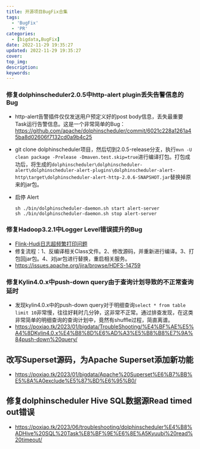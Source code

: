 ```yaml
---
title: 开源项目BugFix合集
tags:
  - 'BugFix'
  - 'PR'
categories:
  - [bigdata,BugFix]
date: 2022-11-29 19:35:27
updated: 2022-11-29 19:35:27
cover:
top_img:
description:
keywords:
---
```


### 修复dolphinscheduler2.0.5中http-alert plugin丢失告警信息的Bug 

- http-alert告警插件仅仅发送用户预定义好的post body信息，丢失最重要Task运行告警信息。这是一个非常简单的Bug：https://github.com/apache/dolphinscheduler/commit/6021c228a1261a45ba8d02606f7132cd0a9b4c25

- git clone dolphinscheduler项目，然后切到2.0.5-release分支，执行`mvn -U clean package -Prelease -Dmaven.test.skip=true`进行编译打包。打包成功后，将生成的`dolphinscheduler\dolphinscheduler-alert\dolphinscheduler-alert-plugins\dolphinscheduler-alert-http\target\dolphinscheduler-alert-http-2.0.6-SNAPSHOT.jar`替换掉原来的jar包。

- 启停 Alert 

  ```shell
  sh ./bin/dolphinscheduler-daemon.sh start alert-server
  sh ./bin/dolphinscheduler-daemon.sh stop alert-server
  ```


### 修复Hadoop3.2.1中Logger Level错误提升的Bug

- [Flink-Hudi日志超频繁打印问题](https://poxiao.tk/2022/12/bigdata/TroubleShooting/Flink-hudi%E6%97%A5%E5%BF%97%E8%B6%85%E9%A2%91%E7%B9%81%E6%89%93%E5%8D%B0/)
- 修复流程：1、反编译相关Class文件。2、修改源码，并重新进行编译。3、打包回jar包。4、对jar包进行替换，重启相关服务。
- https://issues.apache.org/jira/browse/HDFS-14759

### 修复Kylin4.0.x中push-down query由于查询计划导致的不正常查询延时

- 发现kylin4.0.x中的push-down query对于明细查询`select * from table limit 10`非常慢，往往好耗时几分钟，这非常不正常。通过排查发现，在这类非常简单的明细查询的查询计划中，竟然有shuffle过程，简直离谱。
- https://poxiao.tk/2023/01/bigdata/TroubleShooting/%E4%BF%AE%E5%A4%8DKylin4.0.x%E4%B8%8D%E6%AD%A3%E5%B8%B8%E7%9A%84push-down%20query/

## 改写Superset源码，为Apache Superset添加新功能

- https://poxiao.tk/2023/01/bigdata/Apache%20Superset%E6%B7%BB%E5%8A%A0exclude%E5%87%BD%E6%95%B0/

## 修复dolphinscheduler Hive SQL数据源Read timed out错误

- https://poxiao.tk/2023/06/troubleshooting/dolphinscheduler%E4%B8%ADHive%20SQL%20Task%E8%BF%9E%E6%8E%A5Kyuubi%20read%20timeout/

